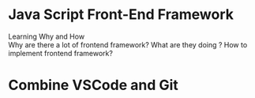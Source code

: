 # Java Script Front-End Framework
Learning Why and How  
Why are there a lot of frontend framework?
What are they doing ?
How to implement frontend framework?

# Combine VSCode and Git
